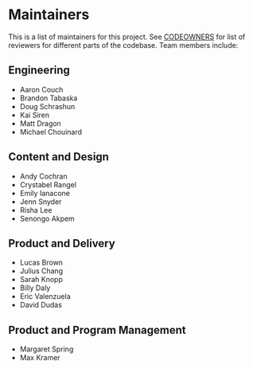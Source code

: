 # Maintainers

This is a list of maintainers for this project. See [CODEOWNERS](/.github/CODEOWNERS) for list of reviewers for different parts of the codebase. Team members include:


## Engineering

* Aaron Couch
* Brandon Tabaska
* Doug Schrashun
* Kai Siren
* Matt Dragon
* Michael Chouinard

## Content and Design

* Andy Cochran
* Crystabel Rangel
* Emily Ianacone
* Jenn Snyder
* Risha Lee
* Senongo Akpem

## Product and Delivery

* Lucas Brown
* Julius Chang
* Sarah Knopp
* Billy Daly
* Eric Valenzuela
* David Dudas

## Product and Program Management

* Margaret Spring
* Max Kramer


